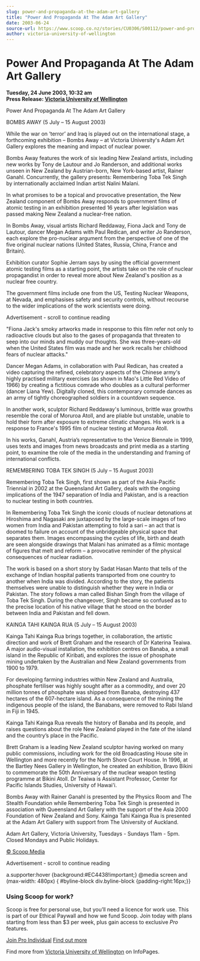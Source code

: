 ```yaml
---
slug: power-and-propaganda-at-the-adam-art-gallery
title: "Power And Propaganda At The Adam Art Gallery"
date: 2003-06-24
source-url: https://www.scoop.co.nz/stories/CU0306/S00112/power-and-propaganda-at-the-adam-art-gallery.htm
author: victoria-university-of-wellington
---
```

Power And Propaganda At The Adam Art Gallery
============================================

**Tuesday, 24 June 2003, 10:32 am**  
**Press Release: [Victoria University of Wellington](https://info.scoop.co.nz/Victoria_University_of_Wellington)**

Power And Propaganda At The Adam Art Gallery

BOMBS AWAY (5 July – 15 August 2003)

While the war on ‘terror’ and Iraq is played out on the international stage, a forthcoming exhibition – Bombs Away – at Victoria University's Adam Art Gallery explores the meaning and impact of nuclear power.

Bombs Away features the work of six leading New Zealand artists, including new works by Tony de Lautour and Jo Randerson, and additional works unseen in New Zealand by Austrian-born, New York-based artist, Rainer Ganahl. Concurrently, the gallery presents: Remembering Toba Tek Singh by internationally acclaimed Indian artist Nalini Malani.

In what promises to be a topical and provocative presentation, the New Zealand component of Bombs Away responds to government films of atomic testing in an exhibition presented 16 years after legislation was passed making New Zealand a nuclear-free nation.

In Bombs Away, visual artists Richard Reddaway, Fiona Jack and Tony de Lautour, dancer Megan Adams with Paul Redican, and writer Jo Randerson, each explore the pro-nuclear argument from the perspective of one of the five original nuclear nations (United States, Russia, China, France and Britain).

Exhibition curator Sophie Jerram says by using the official government atomic testing films as a starting point, the artists take on the role of nuclear propagandist in order to reveal more about New Zealand's position as a nuclear free country.

The government films include one from the US, Testing Nuclear Weapons, at Nevada, and emphasises safety and security controls, without recourse to the wider implications of the work scientists were doing.

Advertisement - scroll to continue reading





\"Fiona Jack's smoky artworks made in response to this film refer not only to radioactive clouds but also to the gases of propaganda that threaten to seep into our minds and muddy our thoughts. She was three-years-old when the United States film was made and her work recalls her childhood fears of nuclear attacks."

Dancer Megan Adams, in collaboration with Paul Redican, has created a video capturing the refined, celebratory aspects of the Chinese army's highly practised military exercises (as shown in Mao's Little Red Video of 1966) by creating a fictitious comrade who doubles as a cultural performer (dancer Liana Yew). Digitally cloned, this contemporary comrade dances as an army of tightly choreographed soldiers in a countdown sequence.

In another work, sculptor Richard Reddaway's luminous, brittle wax growths resemble the coral of Moruroa Atoll, and are pliable but unstable, unable to hold their form after exposure to extreme climatic changes. His work is a response to France's 1995 film of nuclear testing at Moruroa Atoll.

In his works, Ganahl, Austria’s representative to the Venice Biennale in 1999, uses texts and images from news broadcasts and print media as a starting point, to examine the role of the media in the understanding and framing of international conflicts.

REMEMBERING TOBA TEK SINGH (5 July – 15 August 2003)

Remembering Toba Tek Singh, first shown as part of the Asia-Pacific Triennial in 2002 at the Queensland Art Gallery, deals with the ongoing implications of the 1947 separation of India and Pakistan, and is a reaction to nuclear testing in both countries.

In Remembering Toba Tek Singh the iconic clouds of nuclear detonations at Hiroshima and Nagasaki are juxtaposed by the large-scale images of two women from India and Pakistan attempting to fold a sari – an act that is doomed to failure on account of the unbridgeable physical space that separates them. Images encompassing the cycles of life, birth and death are seen alongside drawings that Malani has animated as a filmic montage of figures that melt and reform – a provocative reminder of the physical consequences of nuclear radiation.

The work is based on a short story by Sadat Hasan Manto that tells of the exchange of Indian hospital patients transported from one country to another when India was divided. According to the story, the patients themselves were unable to distinguish whether they were in India or Pakistan. The story follows a man called Bishan Singh from the village of Toba Tek Singh. During the changeover, Singh became so confused as to the precise location of his native village that he stood on the border between India and Pakistan and fell down.

KAINGA TAHI KAINGA RUA (5 July – 15 August 2003)

Kainga Tahi Kainga Rua brings together, in collaboration, the artistic direction and work of Brett Graham and the research of Dr Katerina Teaiwa. A major audio-visual installation, the exhibition centres on Banaba, a small island in the Republic of Kiribati, and explores the issue of phosphate mining undertaken by the Australian and New Zealand governments from 1900 to 1979.

For developing farming industries within New Zealand and Australia, phosphate fertiliser was highly sought after as a commodity, and over 20 million tonnes of phosphate was shipped from Banaba, destroying 437 hectares of the 607-hectare island. As a consequence of the mining the indigenous people of the island, the Banabans, were removed to Rabi Island in Fiji in 1945.

Kainga Tahi Kainga Rua reveals the history of Banaba and its people, and raises questions about the role New Zealand played in the fate of the island and the country’s place in the Pacific.

Brett Graham is a leading New Zealand sculptor having worked on many public commissions, including work for the old Broadcasting House site in Wellington and more recently for the North Shore Court House. In 1996, at the Bartley Nees Gallery in Wellington, he created an exhibition, Bravo Bikini to commemorate the 50th Anniversary of the nuclear weapon testing programme at Bikini Atoll. Dr Teaiwa is Assistant Professor, Center for Pacific Islands Studies, University of Hawai'i.

Bombs Away with Rainer Ganahl is presented by the Physics Room and The Stealth Foundation while Remembering Toba Tek Singh is presented in association with Queensland Art Gallery with the support of the Asia 2000 Foundation of New Zealand and Sony. Kainga Tahi Kainga Rua is presented at the Adam Art Gallery with support from The University of Auckland.

Adam Art Gallery, Victoria University, Tuesdays - Sundays 11am - 5pm. Closed Mondays and Public Holidays.  

[© Scoop Media](http://www.scoop.co.nz/about/terms.html)  

Advertisement - scroll to continue reading



a.supporter:hover {background:#EC4438!important;} @media screen and (max-width: 480px) { #byline-block div.byline-block {padding-right:16px;}}

### Using Scoop for work?

Scoop is free for personal use, but you’ll need a licence for work use. This is part of our Ethical Paywall and how we fund Scoop. Join today with plans starting from less than $3 per week, plus gain access to exclusive _Pro_ features.  
  
[Join Pro Individual](https://pro.scoop.co.nz/Individual/?from=ProIn24) [Find out more](https://pro.scoop.co.nz/using-scoop-for-work/?from=ProIn24)

Find more from [Victoria University of Wellington](https://info.scoop.co.nz/Victoria_University_of_Wellington) on InfoPages.
